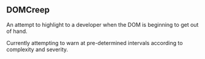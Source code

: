 
DOMCreep 
---------------

An attempt to highlight to a developer when the DOM is beginning to get out of hand.

Currently attempting to warn at pre-determined intervals according to complexity and severity.